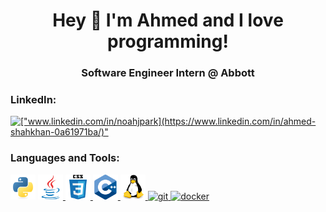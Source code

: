 <h1 align="center">Hey 👋 I'm Ahmed and I love programming!</h1>
<h3 align="center">Software Engineer Intern @ Abbott</h3>

<h3 align="left">LinkedIn:</h3>
<p align="left">
<a href="https://www.linkedin.com/in/ahmed-shahkhan-0a61971ba/" target="_blank"><img align="center" src="https://raw.githubusercontent.com/rahuldkjain/github-profile-readme-generator/master/src/images/icons/Social/linked-in-alt.svg" alt=["www.linkedin.com/in/noahjpark](https://www.linkedin.com/in/ahmed-shahkhan-0a61971ba/)" height="30" width="40" /></a>
  
<h3 align="left">Languages and Tools:</h3>

<p align="left"> <img src="https://raw.githubusercontent.com/devicons/devicon/master/icons/python/python-original.svg" alt="python" width="40" height="40"/> </a> <a href="https://reactjs.org/" target="_blank"> <img src="https://raw.githubusercontent.com/devicons/devicon/master/icons/java/java-original.svg" alt="java" width="40" height="40"/> </a> <a href="https://developer.mozilla.org/en-US/docs/Web/JavaScript" target="_blank"> <img src="https://raw.githubusercontent.com/devicons/devicon/master/icons/css3/css3-original-wordmark.svg" alt="css3" width="40" height="40"/> </a> <a href="https://git-scm.com/" target="_blank"> <img src="https://raw.githubusercontent.com/devicons/devicon/master/icons/cplusplus/cplusplus-original.svg" alt="cplusplus" width="40" height="40"/> </a> <a href="https://www.w3schools.com/cs/" target="_blank"> <img src="https://raw.githubusercontent.com/devicons/devicon/master/icons/linux/linux-original.svg" alt="linux" width="40" height="40"/> </a> <a href="https://www.mysql.com/" target="_blank"><img src="https://www.vectorlogo.zone/logos/git-scm/git-scm-ar21.svg" alt="git" width="40" height="40"/> </a> <a href="https://git-scm.com/?utm_source=vectorlogozone&utm_medium=referrer" target="_blank"> <img src="https://www.vectorlogo.zone/logos/docker/docker-official.svg" alt="docker" width="40" height="40"/> </a> <a href="https://www.docker.com/?utm_source=vectorlogozone&utm_medium=referrer" target="_blank"> 


<!-- Docker, VSCode, OCaml, Eclipse, Django, -->

<!--
**askshahkhan/askshahkhan** is a ✨ _special_ ✨ repository because its `README.md` (this file) appears on your GitHub profile.

Here are some ideas to get you started:

- 🔭 I’m currently working on ...
- 🌱 I’m currently learning ...
- 👯 I’m looking to collaborate on ...
- 🤔 I’m looking for help with ...
- 💬 Ask me about ...
- 📫 How to reach me: ...
- 😄 Pronouns: ...
- ⚡ Fun fact: ...
-->
